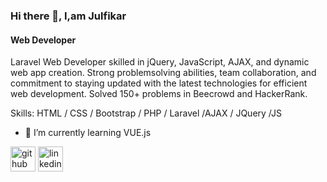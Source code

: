 
### Hi there 👋, I,am Julfikar
#### Web Developer
Laravel Web Developer skilled in jQuery, JavaScript, AJAX, and dynamic web app creation. Strong problemsolving abilities, team collaboration, and commitment to staying updated with the latest technologies for
efficient web development. Solved 150+ problems in Beecrowd and HackerRank.


Skills: HTML / CSS / Bootstrap / PHP / Laravel /AJAX / JQuery /JS

- 🌱 I’m currently learning VUE.js 


[<img src='https://cdn.jsdelivr.net/npm/simple-icons@3.0.1/icons/github.svg' alt='github' height='40'>](https://github.com/julfikarchowdhury)  [<img src='https://cdn.jsdelivr.net/npm/simple-icons@3.0.1/icons/linkedin.svg' alt='linkedin' height='40'>](https://www.linkedin.com/in/julfikarchowdhury/)  

